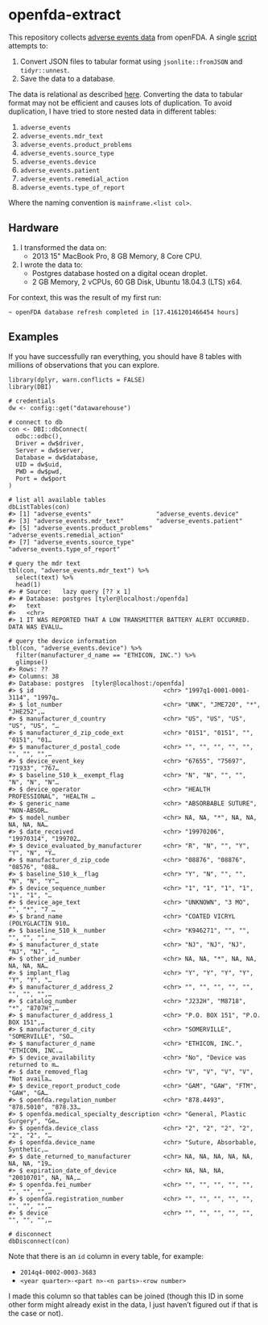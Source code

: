 
<!-- README.md is generated from README.Rmd. Please edit that file -->

openfda-extract
===============

<!-- badges: start -->
<!-- badges: end -->

This repository collects [adverse events
data](https://open.fda.gov/apis/device/event/download/) from openFDA. A
single [script](/data-raw/loop.R) attempts to:

1.  Convert JSON files to tabular format using `jsonlite::fromJSON` and
    `tidyr::unnest`.
2.  Save the data to a database.

The data is relational as described
[here](https://opendata.stackexchange.com/a/2187). Converting the data
to tabular format may not be efficient and causes lots of duplication.
To avoid duplication, I have tried to store nested data in different
tables:

1.  `adverse_events`
2.  `adverse_events.mdr_text`
3.  `adverse_events.product_problems`
4.  `adverse_events.source_type`
5.  `adverse_events.device`
6.  `adverse_events.patient`
7.  `adverse_events.remedial_action`
8.  `adverse_events.type_of_report`

Where the naming convention is `mainframe.<list col>`.

Hardware
--------

1.  I transformed the data on:
    -   2013 15" MacBook Pro, 8 GB Memory, 8 Core CPU.
2.  I wrote the data to:
    -   Postgres database hosted on a digital ocean droplet.
    -   2 GB Memory, 2 vCPUs, 60 GB Disk, Ubuntu 18.04.3 (LTS) x64.

For context, this was the result of my first run:

    ~ openFDA database refresh completed in [17.4161201466454 hours]

Examples
--------

If you have successfully ran everything, you should have 8 tables with
millions of observations that you can explore.

    library(dplyr, warn.conflicts = FALSE)
    library(DBI)

    # credentials
    dw <- config::get("datawarehouse")

    # connect to db
    con <- DBI::dbConnect(
      odbc::odbc(),
      Driver = dw$driver,
      Server = dw$server,
      Database = dw$database,
      UID = dw$uid,
      PWD = dw$pwd,
      Port = dw$port
    )

    # list all available tables
    dbListTables(con)
    #> [1] "adverse_events"                  "adverse_events.device"          
    #> [3] "adverse_events.mdr_text"         "adverse_events.patient"         
    #> [5] "adverse_events.product_problems" "adverse_events.remedial_action" 
    #> [7] "adverse_events.source_type"      "adverse_events.type_of_report"

    # query the mdr text
    tbl(con, "adverse_events.mdr_text") %>% 
      select(text) %>% 
      head(1)
    #> # Source:   lazy query [?? x 1]
    #> # Database: postgres [tyler@localhost:/openfda]
    #>   text                                                                          
    #>   <chr>                                                                         
    #> 1 IT WAS REPORTED THAT A LOW TRANSMITTER BATTERY ALERT OCCURRED. DATA WAS EVALU…

    # query the device information
    tbl(con, "adverse_events.device") %>% 
      filter(manufacturer_d_name == "ETHICON, INC.") %>% 
      glimpse()
    #> Rows: ??
    #> Columns: 38
    #> Database: postgres  [tyler@localhost:/openfda]
    #> $ id                                    <chr> "1997q1-0001-0001-3114", "1997q…
    #> $ lot_number                            <chr> "UNK", "JME720", "*", "JHE252",…
    #> $ manufacturer_d_country                <chr> "US", "US", "US", "US", "US", "…
    #> $ manufacturer_d_zip_code_ext           <chr> "0151", "0151", "", "0151", "01…
    #> $ manufacturer_d_postal_code            <chr> "", "", "", "", "", "", "", "",…
    #> $ device_event_key                      <chr> "67655", "75697", "71933", "767…
    #> $ baseline_510_k__exempt_flag           <chr> "N", "N", "", "", "N", "N", "N"…
    #> $ device_operator                       <chr> "HEALTH PROFESSIONAL", "HEALTH …
    #> $ generic_name                          <chr> "ABSORBABLE SUTURE", "NON-ABSOR…
    #> $ model_number                          <chr> NA, NA, "*", NA, NA, NA, NA, NA…
    #> $ date_received                         <chr> "19970206", "19970314", "199702…
    #> $ device_evaluated_by_manufacturer      <chr> "R", "N", "", "Y", "Y", "N", "Y…
    #> $ manufacturer_d_zip_code               <chr> "08876", "08876", "08576", "088…
    #> $ baseline_510_k__flag                  <chr> "Y", "N", "", "", "N", "N", "Y"…
    #> $ device_sequence_number                <chr> "1", "1", "1", "1", "1", "1", "…
    #> $ device_age_text                       <chr> "UNKNOWN", "3 MO", "", "*", "7 …
    #> $ brand_name                            <chr> "COATED VICRYL (POLYGLACTIN 910…
    #> $ baseline_510_k__number                <chr> "K946271", "", "", "", "", "", …
    #> $ manufacturer_d_state                  <chr> "NJ", "NJ", "NJ", "NJ", "NJ", "…
    #> $ other_id_number                       <chr> NA, NA, "*", NA, NA, NA, NA, NA…
    #> $ implant_flag                          <chr> "Y", "Y", "Y", "Y", "Y", "Y", "…
    #> $ manufacturer_d_address_2              <chr> "", "", "", "", "", "", "", "",…
    #> $ catalog_number                        <chr> "J232H", "M8718", "*", "8707H",…
    #> $ manufacturer_d_address_1              <chr> "P.O. BOX 151", "P.O. BOX 151",…
    #> $ manufacturer_d_city                   <chr> "SOMERVILLE", "SOMERVILLE", "SO…
    #> $ manufacturer_d_name                   <chr> "ETHICON, INC.", "ETHICON, INC.…
    #> $ device_availability                   <chr> "No", "Device was returned to m…
    #> $ date_removed_flag                     <chr> "V", "V", "V", "V", "Not availa…
    #> $ device_report_product_code            <chr> "GAM", "GAW", "FTM", "GAW", "GA…
    #> $ openfda.regulation_number             <chr> "878.4493", "878.5010", "878.33…
    #> $ openfda.medical_specialty_description <chr> "General, Plastic Surgery", "Ge…
    #> $ openfda.device_class                  <chr> "2", "2", "2", "2", "2", "2", "…
    #> $ openfda.device_name                   <chr> "Suture, Absorbable, Synthetic,…
    #> $ date_returned_to_manufacturer         <chr> NA, NA, NA, NA, NA, NA, NA, "19…
    #> $ expiration_date_of_device             <chr> NA, NA, NA, "20010701", NA, NA,…
    #> $ openfda.fei_number                    <chr> "", "", "", "", "", "", "", "",…
    #> $ openfda.registration_number           <chr> "", "", "", "", "", "", "", "",…
    #> $ device                                <chr> "", "", "", "", "", "", "", "",…

    # disconnect
    dbDisconnect(con)

Note that there is an `id` column in every table, for example:

-   `2014q4-0002-0003-3683`
-   `<year quarter>-<part n>-<n parts>-<row number>`

I made this column so that tables can be joined (though this ID in some
other form might already exist in the data, I just haven’t figured out
if that is the case or not).
